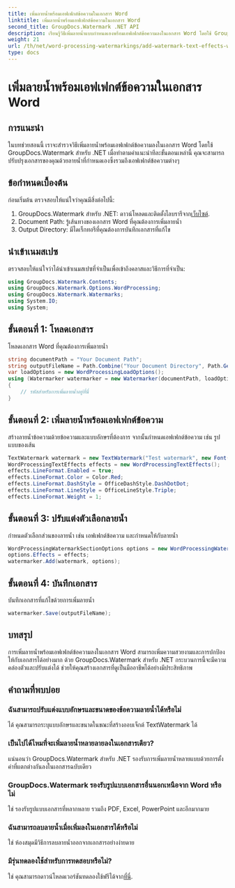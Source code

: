 ```yaml
---
title: เพิ่มลายน้ำพร้อมเอฟเฟกต์ข้อความในเอกสาร Word
linktitle: เพิ่มลายน้ำพร้อมเอฟเฟกต์ข้อความในเอกสาร Word
second_title: GroupDocs.Watermark .NET API
description: เรียนรู้วิธีเพิ่มลายน้ำแบบกำหนดเองพร้อมเอฟเฟกต์ข้อความลงในเอกสาร Word โดยใช้ GroupDocs.Watermark สำหรับ .NET การรักษาความปลอดภัยเอกสารและรูปลักษณ์ที่น่าดึงดูดได้อย่างง่ายดาย
weight: 21
url: /th/net/word-processing-watermarkings/add-watermark-text-effects-word-docs/
type: docs
---
```

# เพิ่มลายน้ำพร้อมเอฟเฟกต์ข้อความในเอกสาร Word

## การแนะนำ
ในบทช่วยสอนนี้ เราจะสำรวจวิธีเพิ่มลายน้ำพร้อมเอฟเฟกต์ข้อความลงในเอกสาร Word โดยใช้ GroupDocs.Watermark สำหรับ .NET เมื่อทำตามคำแนะนำทีละขั้นตอนเหล่านี้ คุณจะสามารถปรับปรุงเอกสารของคุณด้วยลายน้ำที่กำหนดเองซึ่งรวมถึงเอฟเฟกต์ข้อความต่างๆ
## ข้อกำหนดเบื้องต้น
ก่อนเริ่มต้น ตรวจสอบให้แน่ใจว่าคุณมีสิ่งต่อไปนี้:
1.  GroupDocs.Watermark สำหรับ .NET: ดาวน์โหลดและติดตั้งไลบรารีจาก[เว็บไซต์](https://releases.groupdocs.com/Watermark/net/).
2. Document Path: รู้เส้นทางของเอกสาร Word ที่คุณต้องการเพิ่มลายน้ำ
3. Output Directory: มีไดเร็กทอรีที่คุณต้องการบันทึกเอกสารที่แก้ไข

## นำเข้าเนมสเปซ
ตรวจสอบให้แน่ใจว่าได้นำเข้าเนมสเปซที่จำเป็นเพื่อเข้าถึงคลาสและวิธีการที่จำเป็น:
```csharp
using GroupDocs.Watermark.Contents;
using GroupDocs.Watermark.Options.WordProcessing;
using GroupDocs.Watermark.Watermarks;
using System.IO;
using System;
```
## ขั้นตอนที่ 1: โหลดเอกสาร
โหลดเอกสาร Word ที่คุณต้องการเพิ่มลายน้ำ
```csharp
string documentPath = "Your Document Path";
string outputFileName = Path.Combine("Your Document Directory", Path.GetFileName(documentPath));
var loadOptions = new WordProcessingLoadOptions();
using (Watermarker watermarker = new Watermarker(documentPath, loadOptions))
{
    // รหัสสำหรับการเพิ่มลายน้ำอยู่ที่นี่
}
```
## ขั้นตอนที่ 2: เพิ่มลายน้ำพร้อมเอฟเฟกต์ข้อความ
สร้างลายน้ำข้อความด้วยข้อความและแบบอักษรที่ต้องการ จากนั้นกำหนดเอฟเฟกต์ข้อความ เช่น รูปแบบของเส้น
```csharp
TextWatermark watermark = new TextWatermark("Test watermark", new Font("Arial", 19));
WordProcessingTextEffects effects = new WordProcessingTextEffects();
effects.LineFormat.Enabled = true;
effects.LineFormat.Color = Color.Red;
effects.LineFormat.DashStyle = OfficeDashStyle.DashDotDot;
effects.LineFormat.LineStyle = OfficeLineStyle.Triple;
effects.LineFormat.Weight = 1;
```
## ขั้นตอนที่ 3: ปรับแต่งตัวเลือกลายน้ำ
กำหนดตัวเลือกส่วนของลายน้ำ เช่น เอฟเฟกต์ข้อความ และกำหนดให้กับลายน้ำ
```csharp
WordProcessingWatermarkSectionOptions options = new WordProcessingWatermarkSectionOptions();
options.Effects = effects;
watermarker.Add(watermark, options);
```
## ขั้นตอนที่ 4: บันทึกเอกสาร
บันทึกเอกสารที่แก้ไขด้วยการเพิ่มลายน้ำ
```csharp
watermarker.Save(outputFileName);
```

## บทสรุป
การเพิ่มลายน้ำพร้อมเอฟเฟกต์ข้อความลงในเอกสาร Word สามารถเพิ่มความสวยงามและการปกป้องให้กับเอกสารได้อย่างมาก ด้วย GroupDocs.Watermark สำหรับ .NET กระบวนการนี้จะมีความคล่องตัวและปรับแต่งได้ ช่วยให้คุณสร้างเอกสารที่ดูเป็นมืออาชีพได้อย่างมีประสิทธิภาพ
## คำถามที่พบบ่อย
### ฉันสามารถปรับแต่งแบบอักษรและขนาดของข้อความลายน้ำได้หรือไม่
ได้ คุณสามารถระบุแบบอักษรและขนาดในขณะที่สร้างออบเจ็กต์ TextWatermark ได้
### เป็นไปได้ไหมที่จะเพิ่มลายน้ำหลายลายลงในเอกสารเดียว?
แน่นอนว่า GroupDocs.Watermark สำหรับ .NET รองรับการเพิ่มลายน้ำหลายแบบด้วยการตั้งค่าที่แตกต่างกันลงในเอกสารฉบับเดียว
### GroupDocs.Watermark รองรับรูปแบบเอกสารอื่นนอกเหนือจาก Word หรือไม่
ใช่ รองรับรูปแบบเอกสารที่หลากหลาย รวมถึง PDF, Excel, PowerPoint และอีกมากมาย
### ฉันสามารถลบลายน้ำเมื่อเพิ่มลงในเอกสารได้หรือไม่
ใช่ ห้องสมุดมีวิธีการลบลายน้ำออกจากเอกสารอย่างง่ายดาย
### มีรุ่นทดลองใช้สำหรับการทดสอบหรือไม่?
 ใช่ คุณสามารถดาวน์โหลดเวอร์ชันทดลองใช้ฟรีได้จาก[ที่นี่](https://releases.groupdocs.com/).